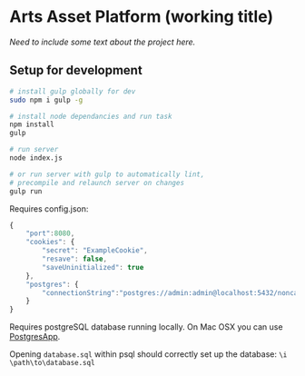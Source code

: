 # Arts Asset Platform (working title)

*Need to include some text about the project here.*

## Setup for development

```sh
# install gulp globally for dev
sudo npm i gulp -g

# install node dependancies and run task
npm install
gulp

# run server
node index.js

# or run server with gulp to automatically lint, 
# precompile and relaunch server on changes
gulp run

```

Requires config.json:

```js
{
	"port":8080,
	"cookies": {
		"secret": "ExampleCookie",
		"resave": false,
		"saveUninitialized": true
	},
	"postgres": {
		"connectionString":"postgres://admin:admin@localhost:5432/noncash"
	}
}
```

Requires postgreSQL database running locally. On Mac OSX you can use [PostgresApp](http://postgresapp.com).

Opening `database.sql` within psql should correctly set up the database: `\i \path\to\database.sql`



